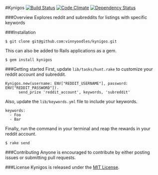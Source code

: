 #Kynigos
[![Build Status](https://travis-ci.org/vinnyoodles/kynigos.svg?branch=master)](https://travis-ci.org/vinnyoodles/kynigos)
[![Code Climate](https://codeclimate.com/github/vinnyoodles/kynigos/badges/gpa.svg)](https://codeclimate.com/github/vinnyoodles/kynigos)
[![Dependency Status](https://www.versioneye.com/user/projects/56749d1e10799700300007dc/badge.svg?style=flat)](https://www.versioneye.com/user/projects/56749d1e10799700300007dc)

###Overview
Explores reddit and subreddits for listings with specific keywords

###Installation
```
$ git clone git@github.com:vinnyoodles/kynigos.git
```
This can also be added to Rails applications as a gem.
```
$ gem install kynigos
```

###Getting started
First, update `lib/tasks/hunt.rake` to customize your reddit account and subreddit.
```
Kynigos.new(username: ENV["REDDIT_USERNAME"], password: ENV["REDDIT_PASSWORD"]).
      send_prize 'reddit_account', keywords, 'subreddit'
```
Also, update the `lib/keywords.yml` file to include your keywords.
```
keywords:
  - Foo
  - Bar
```
Finally, run the command in your terminal and reap the rewards in your reddit account.
```
$ rake send
```

###Contributing
Anyone is encouraged to contribute by either posting issues or submitting pull requests.


###License
Kynigos is released under the [MIT License](http://opensource.org/licenses/MIT).
